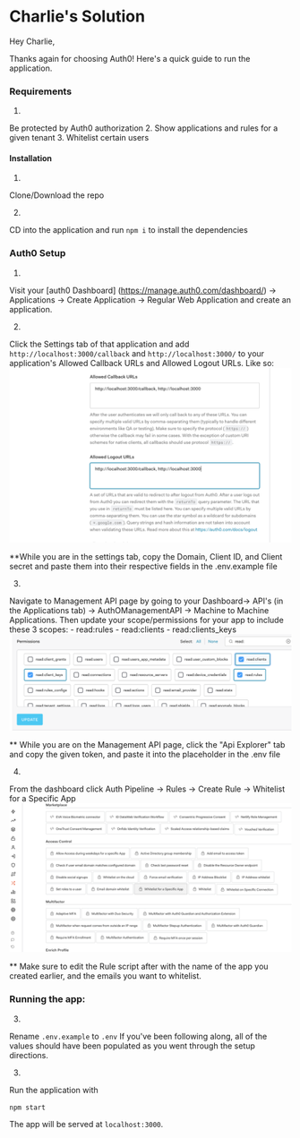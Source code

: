 # Charlie's Solution
Hey Charlie,

Thanks again for choosing Auth0! Here's a quick guide to run the application.

### Requirements
1. 
Be protected by Auth0 authorization
2.
Show applications and rules for a given tenant
3.
Whitelist certain users


#### Installation
1. 
Clone/Download the repo

2. 
CD into the application and run ```npm i``` to install the dependencies

### Auth0 Setup
1. 
Visit your [auth0 Dashboard] (https://manage.auth0.com/dashboard/) -> Applications -> Create Application -> Regular Web Application and create an application. 

2. 
Click the Settings tab of that application and add `http://localhost:3000/callback` and `http://localhost:3000/` to your application's Allowed Callback URLs and Allowed Logout URLs. Like so:
![Alt text](./public/dashboard.png?raw=true "Auth0 App Settings")

**While you are in the settings tab, copy the Domain, Client ID, and Client secret and paste them into their respective fields in the .env.example file

3. 
Navigate to Management API page by going to your Dashboard-> API's (in the Applications tab) -> AuthOManagementAPI -> Machine to Machine Applications. Then update your scope/permissions for your app to include these 3 scopes:
    - read:rules
    - read:clients
    - read:clients_keys
![Alt text](./public/scope.png?raw=true "Auth0 Management API Page")


** While you are on the Management API page, click the "Api Explorer" tab and copy the given token, and paste it into the placeholder in the .env file

4. 

From the dashboard click Auth Pipeline -> Rules -> Create Rule -> Whitelist for a Specific App
![Alt text](./public/whitelist.png?raw=true "Whitelist Rule")

** Make sure to edit the Rule script after with the name of the app you created earlier, and the emails you want to whitelist. 


### Running the app:

3. 

Rename `.env.example` to `.env` 
If you've been following along, all of the values should have been populated as you went through the setup directions. 

3. 
Run the application with
```
npm start
```
The app will be served at `localhost:3000`.
